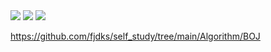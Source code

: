<img src="https://capsule-render.vercel.app/api?type=waving&color=auto&height=300&section=header&text=SongBin's%20Place&fontSize=90" />

<picture>
  <source
    srcset="https://github-readme-stats.vercel.app/api/top-langs/?username=fjdks"
    media="(prefers-color-scheme: dark)"
  />
  <source
    srcset="https://github-readme-stats.vercel.app/api/top-langs/?username=fjdks"
    media="(prefers-color-scheme: light), (prefers-color-scheme: no-preference)"
  />
  <img src="https://github-readme-stats.vercel.app/api?username=fjdks&show_icons=true&cache_seconds=60" />
</picture>


<img src="https://img.shields.io/badge/notion-000000?style=for-the-badge&logo=notion&logoColor=white">

<!--
**fjdks/fjdks** is a ✨ _special_ ✨ repository because its `README.md` (this file) appears on your GitHub profile.

Here are some ideas to get you started:

- 🔭 I’m currently working on ...
- 🌱 I’m currently learning ...
- 👯 I’m looking to collaborate on ...
- 🤔 I’m looking for help with ...
- 💬 Ask me about ...
- 📫 How to reach me: ...
- 😄 Pronouns: ...
- ⚡ Fun fact: ...
-->


https://github.com/fjdks/self_study/tree/main/Algorithm/BOJ

